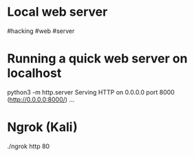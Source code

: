 # Local web server
#hacking #web #server

# Running a quick web server on localhost
python3 -m http.server
Serving HTTP on 0.0.0.0 port 8000 (http://0.0.0.0:8000/) ...

# Ngrok (Kali)
./ngrok http 80
